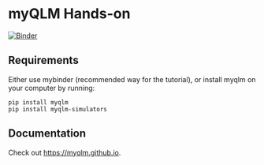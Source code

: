 # myQLM Hands-on

[![Binder](https://mybinder.org/badge_logo.svg)](https://mybinder.org/v2/gh/tayral/anl_tutorials/HEAD)

## Requirements

Either use mybinder (recommended way for the tutorial), or install myqlm on your computer by running:

	pip install myqlm
	pip install myqlm-simulators

## Documentation

Check out https://myqlm.github.io.
